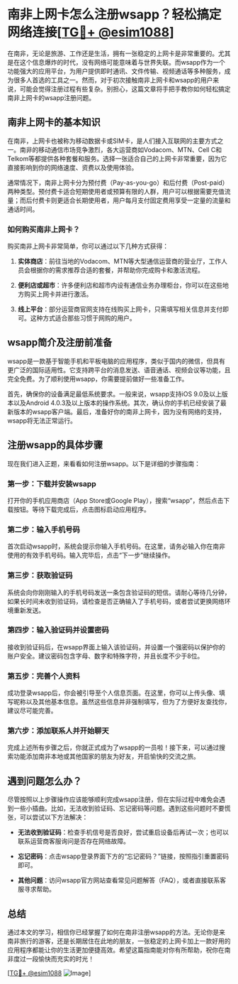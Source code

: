 # 南非上网卡怎么注册wsapp？轻松搞定网络连接[[TG💪+ @esim1088](https://t.me/s/esim1088)]

在南非，无论是旅游、工作还是生活，拥有一张稳定的上网卡是非常重要的。尤其是在这个信息爆炸的时代，没有网络可能意味着与世界失联。而wsapp作为一个功能强大的应用平台，为用户提供即时通讯、文件传输、视频通话等多种服务，成为很多人首选的工具之一。然而，对于初次接触南非上网卡和wsapp的用户来说，可能会觉得注册过程有些复杂。别担心，这篇文章将手把手教你如何轻松搞定南非上网卡的wsapp注册问题。

## 南非上网卡的基本知识

在南非，上网卡也被称为移动数据卡或SIM卡，是人们接入互联网的主要方式之一。南非的移动通信市场竞争激烈，各大运营商如Vodacom、MTN、Cell C和Telkom等都提供各种套餐和服务。选择一张适合自己的上网卡非常重要，因为它直接影响到你的网络速度、资费以及使用体验。

通常情况下，南非上网卡分为预付费（Pay-as-you-go）和后付费（Post-paid）两种类型。预付费卡适合短期使用者或预算有限的人群，用户可以根据需要充值流量；而后付费卡则更适合长期使用者，用户每月支付固定费用享受一定量的流量和通话时间。

### 如何购买南非上网卡？

购买南非上网卡非常简单，你可以通过以下几种方式获得：

1. **实体商店**：前往当地的Vodacom、MTN等大型通信运营商的营业厅，工作人员会根据你的需求推荐合适的套餐，并帮助你完成购卡和激活流程。
   
2. **便利店或超市**：许多便利店和超市内设有通信业务办理柜台，你可以在这些地方购买上网卡并进行激活。

3. **线上平台**：部分运营商官网支持在线购买上网卡，只需填写相关信息并支付即可。这种方式适合那些习惯于网购的用户。

## wsapp简介及注册前准备

wsapp是一款基于智能手机和平板电脑的应用程序，类似于国内的微信，但具有更广泛的国际适用性。它支持跨平台的消息发送、语音通话、视频会议等功能，且完全免费。为了顺利使用wsapp，你需要提前做好一些准备工作。

首先，确保你的设备满足最低系统要求。一般来说，wsapp支持iOS 9.0及以上版本以及Android 4.0.3及以上版本的操作系统。其次，确认你的手机已经安装了最新版本的wsapp客户端。最后，准备好你的南非上网卡，因为没有网络的支持，wsapp将无法正常运行。

## 注册wsapp的具体步骤

现在我们进入正题，来看看如何注册wsapp。以下是详细的步骤指南：

### 第一步：下载并安装wsapp

打开你的手机应用商店（App Store或Google Play），搜索“wsapp”，然后点击下载按钮。等待下载完成后，点击图标启动应用程序。

### 第二步：输入手机号码

首次启动wsapp时，系统会提示你输入手机号码。在这里，请务必输入你在南非使用的有效手机号码。输入完毕后，点击“下一步”继续操作。

### 第三步：获取验证码

系统会向你刚刚输入的手机号码发送一条包含验证码的短信。请耐心等待几分钟，如果长时间未收到验证码，请检查是否正确输入了手机号码，或者尝试更换网络环境重新发送。

### 第四步：输入验证码并设置密码

接收到验证码后，在wsapp界面上输入该验证码，并设置一个强密码以保护你的账户安全。建议密码包含字母、数字和特殊字符，并且长度不少于8位。

### 第五步：完善个人资料

成功登录wsapp后，你会被引导至个人信息页面。在这里，你可以上传头像、填写昵称以及其他基本信息。虽然这些信息并非强制填写，但为了方便好友查找你，建议尽可能完善。

### 第六步：添加联系人并开始聊天

完成上述所有步骤之后，你就正式成为了wsapp的一员啦！接下来，可以通过搜索功能添加南非本地或其他国家的朋友为好友，开启愉快的交流之旅。

## 遇到问题怎么办？

尽管按照以上步骤操作应该能够顺利完成wsapp注册，但在实际过程中难免会遇到一些小插曲。比如，无法收到验证码、忘记密码等问题。遇到这些问题时不要慌张，可以尝试以下方法解决：

- **无法收到验证码**：检查手机信号是否良好，尝试重启设备后再试一次；也可以联系运营商客服询问是否存在网络故障。
  
- **忘记密码**：点击wsapp登录界面下方的“忘记密码？”链接，按照指引重置密码即可。

- **其他问题**：访问wsapp官方网站查看常见问题解答（FAQ），或者直接联系客服寻求帮助。

## 总结

通过本文的学习，相信你已经掌握了如何在南非注册wsapp的方法。无论你是来南非旅行的游客，还是长期居住在此地的朋友，一张稳定的上网卡加上一款好用的应用程序都能让你的生活更加便捷高效。希望这篇指南能对你有所帮助，祝你在南非度过一段愉快而充实的时光！

[[TG💪+ @esim1088](https://t.me/s/esim1088) ![Image](https://i.postimg.cc/4NQfJmqS/Snipaste-2025-05-13-00-14-12.png)]